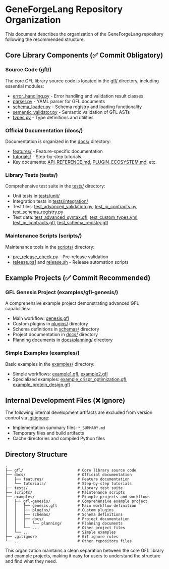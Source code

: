 # GeneForgeLang Repository Organization

This document describes the organization of the GeneForgeLang repository following the recommended structure.

## Core Library Components (✅ Commit Obligatory)

### Source Code (gfl/)
The core GFL library source code is located in the [gfl/](gfl/) directory, including essential modules:
- [error_handling.py](gfl/error_handling.py) - Error handling and validation result classes
- [parser.py](gfl/parser.py) - YAML parser for GFL documents
- [schema_loader.py](gfl/schema_loader.py) - Schema registry and loading functionality
- [semantic_validator.py](gfl/semantic_validator.py) - Semantic validation of GFL ASTs
- [types.py](gfl/types.py) - Type definitions and utilities

### Official Documentation (docs/)
Documentation is organized in the [docs/](docs/) directory:
- [features/](docs/features/) - Feature-specific documentation
- [tutorials/](docs/tutorials/) - Step-by-step tutorials
- Key documents: [API_REFERENCE.md](docs/API_REFERENCE.md), [PLUGIN_ECOSYSTEM.md](docs/PLUGIN_ECOSYSTEM.md), etc.

### Library Tests (tests/)
Comprehensive test suite in the [tests/](tests/) directory:
- Unit tests in [tests/unit/](tests/unit/)
- Integration tests in [tests/integration/](tests/integration/)
- Test files: [test_advanced_validation.py](test_advanced_validation.py), [test_io_contracts.py](test_io_contracts.py), [test_schema_registry.py](test_schema_registry.py)
- Test data: [test_advanced_syntax.gfl](test_advanced_syntax.gfl), [test_custom_types.yml](test_custom_types.yml), [test_io_contracts.gfl](test_io_contracts.gfl), [test_schema_registry.gfl](test_schema_registry.gfl)

### Maintenance Scripts (scripts/)
Maintenance tools in the [scripts/](scripts/) directory:
- [pre_release_check.py](scripts/pre_release_check.py) - Pre-release validation
- [release.ps1](scripts/release.ps1) and [release.sh](scripts/release.sh) - Release automation scripts

## Example Projects (✅ Commit Recommended)

### GFL Genesis Project (examples/gfl-genesis/)
A comprehensive example project demonstrating advanced GFL capabilities:
- Main workflow: [genesis.gfl](examples/gfl-genesis/genesis.gfl)
- Custom plugins in [plugins/](examples/gfl-genesis/plugins/) directory
- Schema definitions in [schemas/](examples/gfl-genesis/schemas/) directory
- Project documentation in [docs/](examples/gfl-genesis/docs/) directory
- Planning documents in [docs/planning/](examples/gfl-genesis/docs/planning/) directory

### Simple Examples (examples/)
Basic examples in the [examples/](examples/) directory:
- Simple workflows: [example1.gfl](examples/example1.gfl), [example2.gfl](examples/example2.gfl)
- Specialized examples: [example_crispr_optimization.gfl](example_crispr_optimization.gfl), [example_protein_design.gfl](example_protein_design.gfl)

## Internal Development Files (❌ Ignore)

The following internal development artifacts are excluded from version control via [.gitignore](.gitignore):
- Implementation summary files: `*_SUMMARY.md`
- Temporary files and build artifacts
- Cache directories and compiled Python files

## Directory Structure

```
.
├── gfl/                        # Core library source code
├── docs/                       # Official documentation
│   ├── features/               # Feature documentation
│   └── tutorials/              # Step-by-step tutorials
├── tests/                      # Library test suite
├── scripts/                    # Maintenance scripts
├── examples/                   # Example projects and workflows
│   ├── gfl-genesis/            # Comprehensive example project
│   │   ├── genesis.gfl         # Main workflow definition
│   │   ├── plugins/            # Custom plugins
│   │   ├── schemas/            # Schema definitions
│   │   ├── docs/               # Project documentation
│   │   │   └── planning/       # Planning documents
│   │   └── ...                 # Other project files
│   └── ...                     # Simple examples
├── .gitignore                  # Git ignore rules
└── ...                         # Other repository files
```

This organization maintains a clean separation between the core GFL library and example projects, making it easy for users to understand the structure and find what they need.